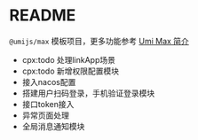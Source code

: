 # README

`@umijs/max` 模板项目，更多功能参考 [Umi Max 简介](https://umijs.org/docs/max/introduce)

- cpx:todo 处理linkApp场景
- cpx:todo 新增权限配置模块
- 接入nacos配置
- 搭建用户扫码登录，手机验证登录模块
- 接口token接入
- 异常页面处理
- 全局消息通知模块